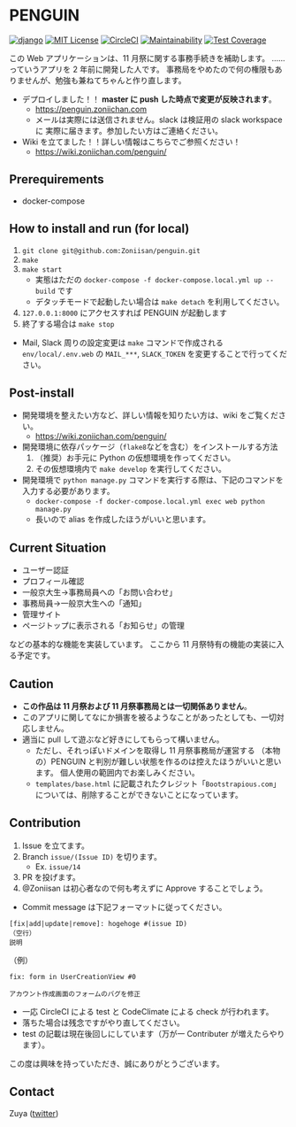 # PENGUIN
[![django](https://img.shields.io/badge/django-3.0.7-214c33.svg?style=flat)](https://djangoproject.com/)
[![MIT License](https://img.shields.io/badge/license-MIT-blue.svg?style=flat)](LICENSE)
[![CircleCI](https://circleci.com/gh/Zoniisan/penguin.svg?style=shield)](https://circleci.com/gh/Zoniisan/penguin)
[![Maintainability](https://api.codeclimate.com/v1/badges/47f3158caa24c86ea009/maintainability)](https://codeclimate.com/github/Zoniisan/penguin/maintainability)
[![Test Coverage](https://api.codeclimate.com/v1/badges/47f3158caa24c86ea009/test_coverage)](https://codeclimate.com/github/Zoniisan/penguin/test_coverage)

この Web アプリケーションは、11 月祭に関する事務手続きを補助します。
……っていうアプリを 2 年前に開発した人です。
事務局をやめたので何の権限もありませんが、勉強も兼ねてちゃんと作り直します。

* デプロイしました！！ **master に push した時点で変更が反映されます**。
    * https://penguin.zoniichan.com
    * メールは実際には送信されません。slack は検証用の slack workspace に
    実際に届きます。参加したい方はご連絡ください。
* Wiki を立てました！！詳しい情報はこちらでご参照ください！
    * https://wiki.zoniichan.com/penguin/

## Prerequirements
* docker-compose

## How to install and run (for local)
1. `git clone git@github.com:Zoniisan/penguin.git`
1. `make`
1. `make start`
    * 実態はただの `docker-compose -f docker-compose.local.yml up --build` です
    * デタッチモードで起動したい場合は `make detach` を利用してください。
1. `127.0.0.1:8000` にアクセスすれば PENGUIN が起動します
1. 終了する場合は `make stop`

* Mail, Slack 周りの設定変更は `make` コマンドで作成される
`env/local/.env.web` の `MAIL_***`, `SLACK_TOKEN` を変更することで行ってください。

## Post-install
* 開発環境を整えたい方など、詳しい情報を知りたい方は、wiki をご覧ください。
    * https://wiki.zoniichan.com/penguin/
* 開発環境に依存パッケージ（`flake8`などを含む）をインストールする方法
    1. （推奨）お手元に Python の仮想環境を作ってください。
    1. その仮想環境内で `make develop` を実行してください。
* 開発環境で `python manage.py` コマンドを実行する際は、下記のコマンドを入力する必要があります。
    * `docker-compose -f docker-compose.local.yml exec web python manage.py`
    * 長いので alias を作成したほうがいいと思います。


## Current Situation
* ユーザー認証
* プロフィール確認
* 一般京大生→事務局員への「お問い合わせ」
* 事務局員→一般京大生への「通知」
* 管理サイト
* ページトップに表示される「お知らせ」の管理

などの基本的な機能を実装しています。
ここから 11 月祭特有の機能の実装に入る予定です。

## Caution
* **この作品は 11 月祭および 11 月祭事務局とは一切関係ありません**。
* このアプリに関してなにか損害を被るようなことがあったとしても、一切対応しません。
* 適当に pull して遊ぶなど好きにしてもらって構いません。
    * ただし、それっぽいドメインを取得し 11 月祭事務局が運営する
    （本物の）PENGUIN と判別が難しい状態を作るのは控えたほうがいいと思います。
    個人使用の範囲内でお楽しみください。
    * `templates/base.html` に記載されたクレジット「`Bootstrapious.com`」
    については、削除することができないことになっています。


## Contribution
1. Issue を立てます。
1. Branch `issue/(Issue ID)` を切ります。
    * Ex. `issue/14`
1. PR を投げます。
1. @Zoniisan は初心者なので何も考えずに Approve することでしょう。

* Commit message は下記フォーマットに従ってください。
```
[fix|add|update|remove]: hogehoge #(issue ID)
（空行）
説明
```
（例）
```
fix: form in UserCreationView #0

アカウント作成画面のフォームのバグを修正
```

* 一応 CircleCI による test と CodeClimate による check が行われます。
* 落ちた場合は残念ですがやり直してください。
* test の記載は現在後回しにしています（万が一 Contributer が増えたらやります）。

この度は興味を持っていただき、誠にありがとうございます。


## Contact
Zuya ([twitter](https://twitter.com/Zoniichan))
